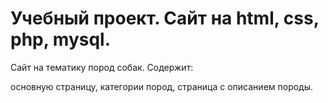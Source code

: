 # Учебный проект. Сайт на html, css, php, mysql.
Сайт на тематику пород собак. Содержит:  

основную страницу, категории пород, страница с описанием породы.
